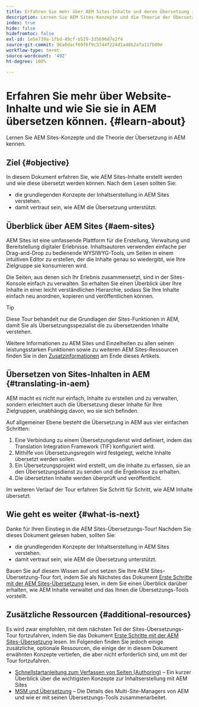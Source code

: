 ```yaml
---
title: Erfahren Sie mehr über AEM Sites-Inhalte und deren Übersetzung in AEM
description: Lernen Sie AEM Sites-Konzepte und die Theorie der Übersetzung in AEM kennen.
index: true
hide: false
hidefromtoc: false
exl-id: 1e5e739a-1fbd-49cf-b529-335696d7e2f4
source-git-commit: 96a0dacf69f6f9c5744f224d1a48b2afa11fb09e
workflow-type: tm+mt
source-wordcount: '492'
ht-degree: 100%

---
```


# Erfahren Sie mehr über Website-Inhalte und wie Sie sie in AEM übersetzen können. {#learn-about}

Lernen Sie AEM Sites-Konzepte und die Theorie der Übersetzung in AEM kennen.

## Ziel {#objective}

In diesem Dokument erfahren Sie, wie AEM Sites-Inhalte erstellt werden und wie diese übersetzt werden können. Nach dem Lesen sollten Sie:

* die grundlegenden Konzepte der Inhaltserstellung in AEM Sites verstehen.
* damit vertraut sein, wie AEM die Übersetzung unterstützt.

## Überblick über AEM Sites {#aem-sites}

AEM Sites ist eine umfassende Plattform für die Erstellung, Verwaltung und Bereitstellung digitaler Erlebnisse. Inhaltsautoren verwenden einfache per Drag-and-Drop zu bedienende WYSIWYG-Tools, um Seiten in einem intuitiven Editor zu erstellen, der die Inhalte genau so wiedergibt, wie Ihre Zielgruppe sie konsumieren wird.

Die Seiten, aus denen sich Ihr Erlebnis zusammensetzt, sind in der Sites-Konsole einfach zu verwalten. So erhalten Sie einen Überblick über Ihre Inhalte in einer leicht verständlichen Hierarchie, sodass Sie Ihre Inhalte einfach neu anordnen, kopieren und veröffentlichen können.

>[!TIP]
>
>Diese Tour behandelt nur die Grundlagen der Sites-Funktionen in AEM, damit Sie als Übersetzungsspezialist die zu übersetzenden Inhalte verstehen.
>
>Weitere Informationen zu AEM Sites und Einzelheiten zu allen seinen leistungsstarken Funktionen sowie zu weiteren AEM Sites-Ressourcen finden Sie in den [Zusatzinformationen](#additional-information) am Ende dieses Artikels.

## Übersetzen von Sites-Inhalten in AEM {#translating-in-aem}

AEM macht es nicht nur einfach, Inhalte zu erstellen und zu verwalten, sondern erleichtert auch die Übersetzung dieser Inhalte für Ihre Zielgruppen, unabhängig davon, wo sie sich befinden.

Auf allgemeiner Ebene besteht die Übersetzung in AEM aus vier einfachen Schritten:

1. Eine Verbindung zu einem Übersetzungsdienst wird definiert, indem das Translation Integration Framework (TIF) konfiguriert wird.
1. Mithilfe von Übersetzungsregeln wird festgelegt, welche Inhalte übersetzt werden sollen.
1. Ein Übersetzungsprojekt wird erstellt, um die Inhalte zu erfassen, sie an den Übersetzungsdienst zu senden und die Ergebnisse zu erhalten.
1. Die übersetzten Inhalte werden überprüft und veröffentlicht.


Im weiteren Verlauf der Tour erfahren Sie Schritt für Schritt, wie AEM Inhalte übersetzt.

## Wie geht es weiter {#what-is-next}

Danke für Ihren Einstieg in die AEM Sites-Übersetzungs-Tour! Nachdem Sie dieses Dokument gelesen haben, sollten Sie:

* die grundlegenden Konzepte der Inhaltserstellung in AEM Sites verstehen.
* damit vertraut sein, wie AEM die Übersetzung unterstützt.

Bauen Sie auf diesem Wissen auf und setzen Sie Ihre AEM Sites-Übersetzung-Tour fort, indem Sie als Nächstes das Dokument [Erste Schritte mit der AEM Sites-Übersetzung](getting-started.md) lesen, in dem Sie einen Überblick darüber erhalten, wie AEM Inhalte verwaltet und das Ihnen die Übersetzungs-Tools vorstellt.

## Zusätzliche Ressourcen {#additional-resources}

Es wird zwar empfohlen, mit dem nächsten Teil der Sites-Übersetzungs-Tour fortzufahren, indem Sie das Dokument [Erste Schritte mit der AEM Sites-Übersetzung](getting-started.md) lesen. Im Folgenden finden Sie jedoch einige zusätzliche, optionale Ressourcen, die einige der in diesem Dokument erwähnten Konzepte vertiefen, die aber nicht erforderlich sind, um mit der Tour fortzufahren.

* [Schnellstartanleitung zum Verfassen von Seiten (Authoring)](/help/sites-cloud/authoring/getting-started/quick-start.md) – Ein kurzer Überblick über die wichtigsten Konzepte zur Inhaltserstellung mit AEM Sites
* [MSM und Übersetzung](/help/sites-cloud/administering/msm-and-translation.md) – Die Details des Multi-Site-Managers von AEM und wie er mit seinen Übersetzungs-Tools zusammenarbeitet.
